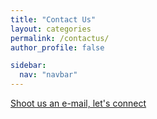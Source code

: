 ```yaml
---
title: "Contact Us"
layout: categories
permalink: /contactus/
author_profile: false

sidebar:
  nav: "navbar"
---
```

<a href="mailto:email@example.com">Shoot us an e-mail, let's connect</a>
